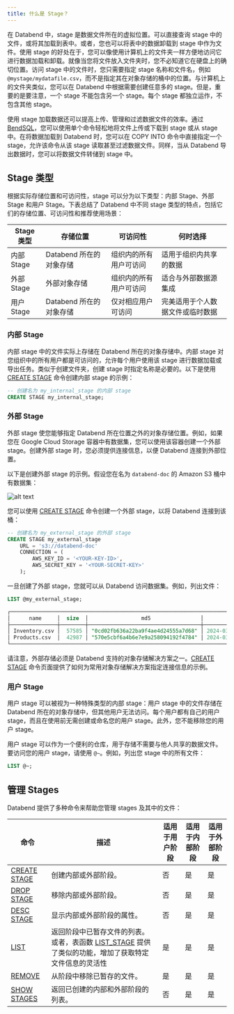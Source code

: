 ```yaml
---
title: 什么是 Stage？
---
```


在 Databend 中，stage 是数据文件所在的虚拟位置。可以直接查询 stage 中的文件，或将其加载到表中。或者，您也可以将表中的数据卸载到 stage 中作为文件。使用 stage 的好处在于，您可以像使用计算机上的文件夹一样方便地访问它进行数据加载和卸载。就像当您将文件放入文件夹时，您不必知道它在硬盘上的确切位置。访问 stage 中的文件时，您只需要指定 stage 名称和文件名，例如 `@mystage/mydatafile.csv`，而不是指定其在对象存储的桶中的位置。与计算机上的文件夹类似，您可以在 Databend 中根据需要创建任意多的 stage。但是，重要的是要注意，一个 stage 不能包含另一个 stage。每个 stage 都独立运作，不包含其他 stage。

使用 stage 加载数据还可以提高上传、管理和过滤数据文件的效率。通过 [BendSQL](../../30-sql-clients/00-bendsql/index.md)，您可以使用单个命令轻松地将文件上传或下载到 stage 或从 stage 中。在将数据加载到 Databend 时，您可以在 COPY INTO 命令中直接指定一个 stage，允许该命令从该 stage 读取甚至过滤数据文件。同样，当从 Databend 导出数据时，您可以将数据文件转储到 stage 中。

## Stage 类型

根据实际存储位置和可访问性，stage 可以分为以下类型：内部 Stage、外部 Stage 和用户 Stage。下表总结了 Databend 中不同 stage 类型的特点，包括它们的存储位置、可访问性和推荐使用场景：

| Stage 类型     | 存储位置                             | 可访问性                                       | 何时选择                                          |
|----------------|--------------------------------------|-------------------------------------------------|---------------------------------------------------|
| 内部 Stage     | Databend 所在的对象存储               | 组织内的所有用户可访问                           | 适用于组织内共享的数据                            |
| 外部 Stage     | 外部对象存储                          | 组织内的所有用户可访问                           | 适合与外部数据源集成                              |
| 用户 Stage     | Databend 所在的对象存储               | 仅对相应用户可访问                               | 完美适用于个人数据文件或临时数据                  |

### 内部 Stage

内部 stage 中的文件实际上存储在 Databend 所在的对象存储中。内部 stage 对您组织中的所有用户都是可访问的，允许每个用户使用该 stage 进行数据加载或导出任务。类似于创建文件夹，创建 stage 时指定名称是必要的。以下是使用 [CREATE STAGE](/sql/sql-commands/ddl/stage/ddl-create-stage) 命令创建内部 stage 的示例：

```sql
-- 创建名为 my_internal_stage 的内部 stage
CREATE STAGE my_internal_stage;
```

### 外部 Stage

外部 stage 使您能够指定 Databend 所在位置之外的对象存储位置。例如，如果您在 Google Cloud Storage 容器中有数据集，您可以使用该容器创建一个外部 stage。创建外部 stage 时，您必须提供连接信息，以便 Databend 连接到外部位置。

以下是创建外部 stage 的示例。假设您在名为 `databend-doc` 的 Amazon S3 桶中有数据集：

![alt text](@site/docs/public/img/guides/external-stage.png)

您可以使用 [CREATE STAGE](/sql/sql-commands/ddl/stage/ddl-create-stage) 命令创建一个外部 stage，以将 Databend 连接到该桶：

```sql
-- 创建名为 my_external_stage 的外部 stage
CREATE STAGE my_external_stage 
    URL = 's3://databend-doc'
    CONNECTION = (
        AWS_KEY_ID = '<YOUR-KEY-ID>',
        AWS_SECRET_KEY = '<YOUR-SECRET-KEY>'
    );
```

一旦创建了外部 stage，您就可以从 Databend 访问数据集。例如，列出文件：

```sql
LIST @my_external_stage;

┌────────────────────────────────────────────────────────────────────────────────────────────────────────────────┐
│      name     │  size  │                 md5                │         last_modified         │      creator     │
├───────────────┼────────┼────────────────────────────────────┼───────────────────────────────┼──────────────────┤
│ Inventory.csv │  57585 │ "0cd02fb636a22ba9f4ae4d24555a7d68" │ 2024-03-17 21:22:38.000 +0000 │ NULL             │
│ Products.csv  │  42987 │ "570e5cbf6a4b6e7e9a258094192f4784" │ 2024-03-17 21:22:38.000 +0000 │ NULL             │
└────────────────────────────────────────────────────────────────────────────────────────────────────────────────┘
```

请注意，外部存储必须是 Databend 支持的对象存储解决方案之一。[CREATE STAGE](/sql/sql-commands/ddl/stage/ddl-create-stage) 命令页面提供了如何为常用对象存储解决方案指定连接信息的示例。

### 用户 Stage

用户 stage 可以被视为一种特殊类型的内部 stage：用户 stage 中的文件存储在 Databend 所在的对象存储中，但其他用户无法访问。每个用户都有自己的用户 stage，而且在使用前无需创建或命名您的用户 stage。此外，您不能移除您的用户 stage。

用户 stage 可以作为一个便利的仓库，用于存储不需要与他人共享的数据文件。要访问您的用户 stage，请使用 `@~`。例如，列出您 stage 中的所有文件：

```sql
LIST @~;
```

## 管理 Stages

Databend 提供了多种命令来帮助您管理 stages 及其中的文件：

| 命令                                                         | 描述                                                                                                                                                                                                                               | 适用于用户阶段 | 适用于内部阶段 | 适用于外部阶段 |
|-------------------------------------------------------------|------------------------------------------------------------------------------------------------------------------------------------------------------------------------------------------------------------------------------------|--------------|--------------|--------------|
| [CREATE STAGE](/sql/sql-commands/ddl/stage/ddl-create-stage) | 创建内部或外部阶段。                                                                                                                                                                                                                | 否           | 是           | 是           |
| [DROP STAGE](/sql/sql-commands/ddl/stage/ddl-drop-stage)     | 移除内部或外部阶段。                                                                                                                                                                                                                | 否           | 是           | 是           |
| [DESC STAGE](/sql/sql-commands/ddl/stage/ddl-desc-stage)     | 显示内部或外部阶段的属性。                                                                                                                                                                                                          | 否           | 是           | 是           |
| [LIST](/sql/sql-commands/ddl/stage/ddl-list-stage)           | 返回阶段中已暂存文件的列表。或者，表函数 [LIST_STAGE](/sql/sql-functions/table-functions/list-stage) 提供了类似的功能，增加了获取特定文件信息的灵活性                                                                                  | 是           | 是           | 是           |
| [REMOVE](/sql/sql-commands/ddl/stage/ddl-remove-stage)       | 从阶段中移除已暂存的文件。                                                                                                                                                                                                          | 是           | 是           | 是           |
| [SHOW STAGES](/sql/sql-commands/ddl/stage/ddl-show-stages)   | 返回已创建的内部和外部阶段的列表。                                                                                                                                                                                                  | 否           | 是           | 是           |